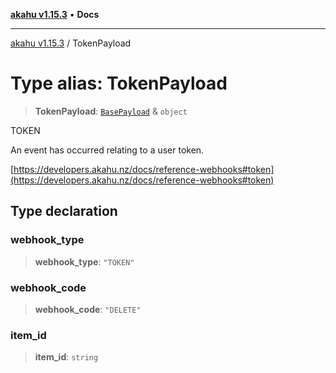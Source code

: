 [**akahu v1.15.3**](../README.md) • **Docs**

***

[akahu v1.15.3](../README.md) / TokenPayload

# Type alias: TokenPayload

> **TokenPayload**: [`BasePayload`](BasePayload.md) & `object`

TOKEN

An event has occurred relating to a user token.

[https://developers.akahu.nz/docs/reference-webhooks#token](https://developers.akahu.nz/docs/reference-webhooks#token)

## Type declaration

### webhook\_type

> **webhook\_type**: `"TOKEN"`

### webhook\_code

> **webhook\_code**: `"DELETE"`

### item\_id

> **item\_id**: `string`
